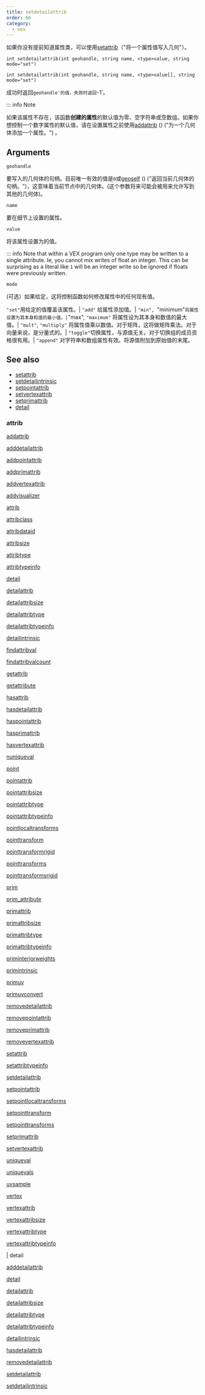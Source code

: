 ```yaml
---
title: setdetailattrib
order: 66
category:
  - vex
---
```


如果你没有提前知道属性类，可以使用[setattrib](setattrib.html)（"将一个属性值写入几何"）。

`int setdetailattrib(int geohandle, string name, <type>value, string mode="set")`

`int setdetailattrib(int geohandle, string name, <type>value[], string mode="set")`

成功时返回`geohandle'的值，失败时返回`-1'。

::: info Note

如果该属性不存在，该函数**创建的属性**的默认值为零、空字符串或空数组。如果你想控制一个数字属性的默认值，请在设置属性之前使用[addattrib](addattrib.html) () ("为一个几何体添加一个属性。") 。

## Arguments

`geohandle`

要写入的几何体的句柄。目前唯一有效的值是`0`或[geoself](geoself.html) () ("返回当前几何体的句柄。")，这意味着当前节点中的几何体。(这个参数将来可能会被用来允许写到其他的几何体)。

`name`

要在细节上设置的属性。

`value`

将该属性设置为的值。

::: info Note that within a VEX program only one type may be written to a single attribute. Ie, you cannot mix writes of float an integer. This can be surprising as a literal like `1` will be an integer write so be ignored if floats were previously written.

`mode`

(可选）如果给定，这将控制函数如何修改属性中的任何现有值。

`"set"`用给定的值覆盖该属性。| `"add"` 给属性添加值。| `"min", `"minimum"`将属性设置为其本身和值的最小值。|`"max", `"maximum"` 将属性设为其本身和数值的最大值。| `"mult"`, `"multiply"` 将属性值乘以数值。对于矩阵，这将做矩阵乘法。对于向量来说，是分量式的。| `"toggle"`切换属性，与源值无关。对于切换组的成员资格很有用。| `"append"` 对字符串和数组属性有效。将源值附加到原始值的末尾。

## See also

- [setattrib](setattrib.html)
- [setdetailintrinsic](setdetailintrinsic.html)
- [setpointattrib](setpointattrib.html)
- [setvertexattrib](setvertexattrib.html)
- [setprimattrib](setprimattrib.html)
- [detail](detail.html)

### attrib

[addattrib](addattrib.html)

[adddetailattrib](adddetailattrib.html)

[addpointattrib](addpointattrib.html)

[addprimattrib](addprimattrib.html)

[addvertexattrib](addvertexattrib.html)

[addvisualizer](addvisualizer.html)

[attrib](attrib.html)

[attribclass](attribclass.html)

[attribdataid](attribdataid.html)

[attribsize](attribsize.html)

[attribtype](attribtype.html)

[attribtypeinfo](attribtypeinfo.html)

[detail](detail.html)

[detailattrib](detailattrib.html)

[detailattribsize](detailattribsize.html)

[detailattribtype](detailattribtype.html)

[detailattribtypeinfo](detailattribtypeinfo.html)

[detailintrinsic](detailintrinsic.html)

[findattribval](findattribval.html)

[findattribvalcount](findattribvalcount.html)

[getattrib](getattrib.html)

[getattribute](getattribute.html)

[hasattrib](hasattrib.html)

[hasdetailattrib](hasdetailattrib.html)

[haspointattrib](haspointattrib.html)

[hasprimattrib](hasprimattrib.html)

[hasvertexattrib](hasvertexattrib.html)

[nuniqueval](nuniqueval.html)

[point](point.html)

[pointattrib](pointattrib.html)

[pointattribsize](pointattribsize.html)

[pointattribtype](pointattribtype.html)

[pointattribtypeinfo](pointattribtypeinfo.html)

[pointlocaltransforms](pointlocaltransforms.html)

[pointtransform](pointtransform.html)

[pointtransformrigid](pointtransformrigid.html)

[pointtransforms](pointtransforms.html)

[pointtransformsrigid](pointtransformsrigid.html)

[prim](prim.html)

[prim_attribute](prim_attribute.html)

[primattrib](primattrib.html)

[primattribsize](primattribsize.html)

[primattribtype](primattribtype.html)

[primattribtypeinfo](primattribtypeinfo.html)

[priminteriorweights](priminteriorweights.html)

[primintrinsic](primintrinsic.html)

[primuv](primuv.html)

[primuvconvert](primuvconvert.html)

[removedetailattrib](removedetailattrib.html)

[removepointattrib](removepointattrib.html)

[removeprimattrib](removeprimattrib.html)

[removevertexattrib](removevertexattrib.html)

[setattrib](setattrib.html)

[setattribtypeinfo](setattribtypeinfo.html)

[setdetailattrib](setdetailattrib.html)

[setpointattrib](setpointattrib.html)

[setpointlocaltransforms](setpointlocaltransforms.html)

[setpointtransform](setpointtransform.html)

[setpointtransforms](setpointtransforms.html)

[setprimattrib](setprimattrib.html)

[setvertexattrib](setvertexattrib.html)

[uniqueval](uniqueval.html)

[uniquevals](uniquevals.html)

[uvsample](uvsample.html)

[vertex](vertex.html)

[vertexattrib](vertexattrib.html)

[vertexattribsize](vertexattribsize.html)

[vertexattribtype](vertexattribtype.html)

[vertexattribtypeinfo](vertexattribtypeinfo.html)

|
detail

[adddetailattrib](adddetailattrib.html)

[detail](detail.html)

[detailattrib](detailattrib.html)

[detailattribsize](detailattribsize.html)

[detailattribtype](detailattribtype.html)

[detailattribtypeinfo](detailattribtypeinfo.html)

[detailintrinsic](detailintrinsic.html)

[hasdetailattrib](hasdetailattrib.html)

[removedetailattrib](removedetailattrib.html)

[setdetailattrib](setdetailattrib.html)

[setdetailintrinsic](setdetailintrinsic.html)
